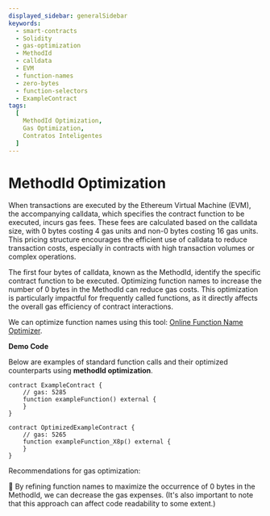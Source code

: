 ```yaml
---
displayed_sidebar: generalSidebar
keywords:
  - smart-contracts
  - Solidity
  - gas-optimization
  - MethodId
  - calldata
  - EVM
  - function-names
  - zero-bytes
  - function-selectors
  - ExampleContract
tags:
  [
    MethodId Optimization,
    Gas Optimization,
    Contratos Inteligentes
  ]
---
```


# MethodId Optimization

When transactions are executed by the Ethereum Virtual Machine (EVM), the accompanying calldata, which specifies the contract function to be executed, incurs gas fees. These fees are calculated based on the calldata size, with 0 bytes costing 4 gas units and non-0 bytes costing 16 gas units. This pricing structure encourages the efficient use of calldata to reduce transaction costs, especially in contracts with high transaction volumes or complex operations.

The first four bytes of calldata, known as the MethodId, identify the specific contract function to be executed. Optimizing function names to increase the number of 0 bytes in the MethodId can reduce gas costs. This optimization is particularly impactful for frequently called functions, as it directly affects the overall gas efficiency of contract interactions.

We can optimize function names using this tool: [Online Function Name Optimizer](https://emn178.github.io/solidity-optimize-name/).

**Demo Code**

Below are examples of standard function calls and their optimized counterparts using **methodId optimization**.

```solidity
contract ExampleContract {
    // gas: 5285
    function exampleFunction() external {
    }
}

contract OptimizedExampleContract {
    // gas: 5265
    function exampleFunction_X8p() external {
    }
}
```

Recommendations for gas optimization:

🌟 By refining function names to maximize the occurrence of 0 bytes in the MethodId, we can decrease the gas expenses. (It's also important to note that this approach can affect code readability to some extent.)
